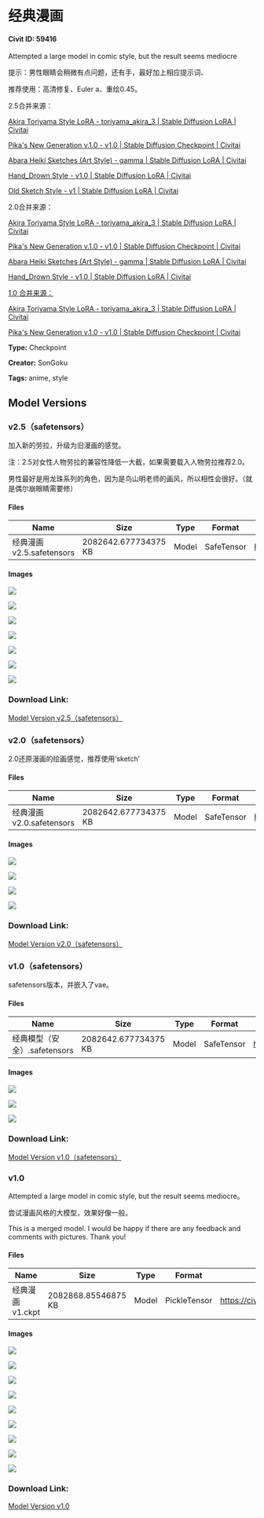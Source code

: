# 经典漫画

#### Civit ID: 59416

<p>Attempted a large model in comic style, but the result seems mediocre</p><p>提示：男性眼睛会稍微有点问题，还有手，最好加上相应提示词、</p><p>推荐使用：高清修复、Euler a、重绘0.45。</p><p></p><p>2.5合并来源：</p><p><a target="_blank" rel="ugc" href="https://civitai.com/models/4857?modelVersionId=5737">Akira Toriyama Style LoRA - toriyama_akira_3 | Stable Diffusion LoRA | Civitai</a></p><p><a target="_blank" rel="ugc" href="https://civitai.com/models/47067/pikas-new-generation-v10">Pika's New Generation v.1.0 - v1.0 | Stable Diffusion Checkpoint | Civitai</a></p><p><a target="_blank" rel="ugc" href="https://civitai.com/models/27599/abara-heiki-sketches-art-style">Abara Heiki Sketches (Art Style) - gamma | Stable Diffusion LoRA | Civitai</a></p><p><a target="_blank" rel="ugc" href="https://civitai.com/models/22236/handdrown-style">Hand_Drown Style - v1.0 | Stable Diffusion LoRA | Civitai</a></p><p><a target="_blank" rel="ugc" href="https://civitai.com/models/41882/old-sketch-style">Old Sketch Style - v1 | Stable Diffusion LoRA | Civitai</a></p><p></p><p>2.0合并来源：</p><p><a target="_blank" rel="ugc" href="https://civitai.com/models/4857?modelVersionId=5737">Akira Toriyama Style LoRA - toriyama_akira_3 | Stable Diffusion LoRA | Civitai</a></p><p><a target="_blank" rel="ugc" href="https://civitai.com/models/47067/pikas-new-generation-v10">Pika's New Generation v.1.0 - v1.0 | Stable Diffusion Checkpoint | Civitai</a></p><p><a target="_blank" rel="ugc" href="https://civitai.com/models/27599/abara-heiki-sketches-art-style">Abara Heiki Sketches (Art Style) - gamma | Stable Diffusion LoRA | Civitai</a></p><p><a target="_blank" rel="ugc" href="https://civitai.com/models/22236/handdrown-style">Hand_Drown Style - v1.0 | Stable Diffusion LoRA | Civitai</a></p><p></p><p><a target="_blank" rel="ugc" href="https://civitai.com/models/4857?modelVersionId=5737">1.0 合并来源：</a></p><p><a target="_blank" rel="ugc" href="https://civitai.com/models/4857?modelVersionId=5737">Akira Toriyama Style LoRA - toriyama_akira_3 | Stable Diffusion LoRA | Civitai</a></p><p><a target="_blank" rel="ugc" href="https://civitai.com/models/47067/pikas-new-generation-v10">Pika's New Generation v.1.0 - v1.0 | Stable Diffusion Checkpoint | Civitai</a></p><p></p>

**Type:** Checkpoint

**Creator:** SonGoku

**Tags:** anime, style

## Model Versions

### v2.5（safetensors）

<p>加入新的劳拉，升级为旧漫画的感觉。</p><p>注：2.5对女性人物劳拉的兼容性降低一大截，如果需要载入人物劳拉推荐2.0。</p><p>男性最好是用龙珠系列的角色，因为是鸟山明老师的画风，所以相性会很好。（就是偶尔崩眼睛需要修）</p>

#### Files

| Name | Size | Type | Format | Download Url | AutoV1 | AutoV2 | SHA256 | CRC32 | BLAKE3 |
| --- | --- | --- | --- | --- | --- | --- | --- | --- | --- |
| 经典漫画v2.5.safetensors | 2082642.677734375 KB | Model | SafeTensor | https://civitai.com/api/download/models/64504 | 24466C76 | C821170C77 | C821170C7745E96AEF58A54E98858E643D16328FD5D9738DC91000846B584E2A | 52FA47EE | 7B03614339F5847FA11F225B3C9EA97231D62C37CDC5E43652B09DA56E3DF099 |

#### Images

<p><img src="https://image.civitai.com/xG1nkqKTMzGDvpLrqFT7WA/d0c8158b-7e5a-4b49-bcfe-f01b955e7107/width=450/715390.jpeg" /></p>

<p><img src="https://image.civitai.com/xG1nkqKTMzGDvpLrqFT7WA/3223f46a-f7e1-4321-ae3a-e0486653837f/width=450/715395.jpeg" /></p>

<p><img src="https://image.civitai.com/xG1nkqKTMzGDvpLrqFT7WA/7cf3bfb6-9905-4339-8308-a393e884b684/width=450/715401.jpeg" /></p>

<p><img src="https://image.civitai.com/xG1nkqKTMzGDvpLrqFT7WA/a08f3902-e11a-40cc-8b10-d3bba3eee5cc/width=450/713316.jpeg" /></p>

<p><img src="https://image.civitai.com/xG1nkqKTMzGDvpLrqFT7WA/5c2c7464-eebb-479e-b04e-1af437e9cd0e/width=450/713318.jpeg" /></p>

<p><img src="https://image.civitai.com/xG1nkqKTMzGDvpLrqFT7WA/32eaf120-09d1-4e48-9cad-2b5e6d535e6a/width=450/713325.jpeg" /></p>

<p><img src="https://image.civitai.com/xG1nkqKTMzGDvpLrqFT7WA/fb413347-1d85-4836-8740-3dced2fc13c4/width=450/713334.jpeg" /></p>

### Download Link:

[Model Version v2.5（safetensors）](https://civitai.com/api/download/models/64504)

### v2.0（safetensors）

<p>2.0还原漫画的绘画感觉，推荐使用‘sketch’</p>

#### Files

| Name | Size | Type | Format | Download Url | AutoV1 | AutoV2 | SHA256 | CRC32 | BLAKE3 |
| --- | --- | --- | --- | --- | --- | --- | --- | --- | --- |
| 经典漫画v2.0.safetensors | 2082642.677734375 KB | Model | SafeTensor | https://civitai.com/api/download/models/64222 | 24466C76 | 4EE9C3BA3D | 4EE9C3BA3D9C5F10B340048D3BC2CFBB2BF61D29B165164AB6C48807B862D334 | 81610609 | 01A80D11D463B8F75D815503B0CAA7A8150780483A6761BCA916F786929F0841 |

#### Images

<p><img src="https://image.civitai.com/xG1nkqKTMzGDvpLrqFT7WA/057bd370-259c-4952-8075-d455938e281f/width=450/709506.jpeg" /></p>

<p><img src="https://image.civitai.com/xG1nkqKTMzGDvpLrqFT7WA/6e125391-48ba-4a8e-bcfe-ceb46c0e7817/width=450/709523.jpeg" /></p>

<p><img src="https://image.civitai.com/xG1nkqKTMzGDvpLrqFT7WA/1634301f-8f47-4820-8cbd-b7853136d790/width=450/709463.jpeg" /></p>

<p><img src="https://image.civitai.com/xG1nkqKTMzGDvpLrqFT7WA/99896c24-314d-4141-a139-9771973d310b/width=450/709701.jpeg" /></p>

### Download Link:

[Model Version v2.0（safetensors）](https://civitai.com/api/download/models/64222)

### v1.0（safetensors）

<p>safetensors版本，并嵌入了vae。</p>

#### Files

| Name | Size | Type | Format | Download Url | AutoV1 | AutoV2 | SHA256 | CRC32 | BLAKE3 |
| --- | --- | --- | --- | --- | --- | --- | --- | --- | --- |
| 经典模型（安全）.safetensors | 2082642.677734375 KB | Model | SafeTensor | https://civitai.com/api/download/models/64053 | 24466C76 | DEFAA96520 | DEFAA9652031C9BFCD6089E00072A9BC7316DC4183BF91AFD6277FACA69C27B0 | E327BFF8 | ABBF63362522ADEA9453F4ADEC3A3861F685F44D2CF2D2CAFCEAAEFB260A10B9 |

#### Images

<p><img src="https://image.civitai.com/xG1nkqKTMzGDvpLrqFT7WA/bef83745-42af-44b8-98b8-5d2b3d135ed4/width=450/707421.jpeg" /></p>

<p><img src="https://image.civitai.com/xG1nkqKTMzGDvpLrqFT7WA/592dc761-cad7-49cb-bdd3-84963f74090f/width=450/707430.jpeg" /></p>

<p><img src="https://image.civitai.com/xG1nkqKTMzGDvpLrqFT7WA/ca909747-d7c1-4001-a512-e30458762531/width=450/707423.jpeg" /></p>

### Download Link:

[Model Version v1.0（safetensors）](https://civitai.com/api/download/models/64053)

### v1.0

<p>Attempted a large model in comic style, but the result seems mediocre。</p><p>尝试漫画风格的大模型，效果好像一般。</p><p>This is a merged model. I would be happy if there are any feedback and comments with pictures. Thank you!</p>

#### Files

| Name | Size | Type | Format | Download Url | AutoV1 | AutoV2 | SHA256 | CRC32 | BLAKE3 |
| --- | --- | --- | --- | --- | --- | --- | --- | --- | --- |
| 经典漫画v1.ckpt | 2082868.85546875 KB | Model | PickleTensor | https://civitai.com/api/download/models/63867 | 2DD78A24 | BE360038DB | BE360038DBDB63ABE55775E51D5D1BD8FC938D747F283F2BC2986C46875C7833 | 8E233D33 | 89DAC66B04A1D30A34ADE20558FC9FC43F3C33036748F1355B953D9FC5E2B513 |

#### Images

<p><img src="https://image.civitai.com/xG1nkqKTMzGDvpLrqFT7WA/be47df8b-2f13-47e2-9dff-902066268708/width=450/706120.jpeg" /></p>

<p><img src="https://image.civitai.com/xG1nkqKTMzGDvpLrqFT7WA/e29d2ce6-91ee-48a5-ae04-c5264eb63115/width=450/706121.jpeg" /></p>

<p><img src="https://image.civitai.com/xG1nkqKTMzGDvpLrqFT7WA/41fc1eeb-db7e-4a8a-b938-a4fe7d200dd7/width=450/706779.jpeg" /></p>

<p><img src="https://image.civitai.com/xG1nkqKTMzGDvpLrqFT7WA/1d483b69-d0f4-4120-b148-00b28ac9c93b/width=450/706937.jpeg" /></p>

<p><img src="https://image.civitai.com/xG1nkqKTMzGDvpLrqFT7WA/e342e603-1305-4fee-8464-93b7991f563d/width=450/706385.jpeg" /></p>

<p><img src="https://image.civitai.com/xG1nkqKTMzGDvpLrqFT7WA/f65c45e1-f0af-4c1b-baae-4e2e567080ab/width=450/706917.jpeg" /></p>

<p><img src="https://image.civitai.com/xG1nkqKTMzGDvpLrqFT7WA/f9e24479-70c0-496a-a613-632876b2ac5f/width=450/706380.jpeg" /></p>

<p><img src="https://image.civitai.com/xG1nkqKTMzGDvpLrqFT7WA/6250c6d4-af2d-4341-844d-f751fb7d2475/width=450/706778.jpeg" /></p>

<p><img src="https://image.civitai.com/xG1nkqKTMzGDvpLrqFT7WA/7165445f-d7fd-4b74-ba1a-f7ec0c63cb23/width=450/706955.jpeg" /></p>

### Download Link:

[Model Version v1.0](https://civitai.com/api/download/models/63867)

